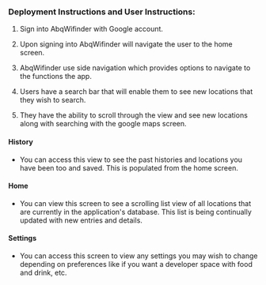 
### Deployment Instructions and User Instructions:

1. Sign into AbqWifinder with Google account.

2. Upon signing into AbqWifinder will navigate the user to the home screen.

3. AbqWifinder use side navigation which provides options to navigate to the functions the app.

4. Users have a search bar that will enable them to see new locations that they wish to search.

5. They have the ability to scroll through the view and see new locations along with searching with the google maps screen. 

#### History

- You can access this view to see the past histories and locations you have been too and saved. This is populated from the home screen. 

#### Home

- You can view this screen to see a scrolling list view of all locations that are currently in the application's database. This list is being continually updated with new entries and details. 

#### Settings

- You can access this screen to view any settings you may wish to change depending on preferences like if you want a developer space with food and drink, etc. 
